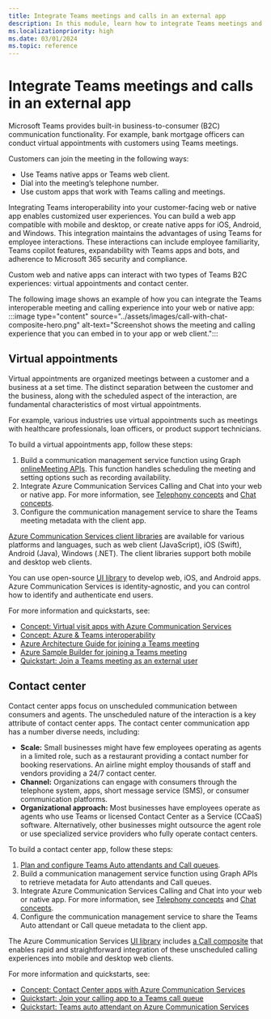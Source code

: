 ```yaml
---
title: Integrate Teams meetings and calls in an external app
description: In this module, learn how to integrate Teams meetings and calls in an external business-to-consumer (B2C) app.
ms.localizationpriority: high
ms.date: 03/01/2024
ms.topic: reference
---
```


# Integrate Teams meetings and calls in an external app

Microsoft Teams provides built-in business-to-consumer (B2C) communication functionality. For example, bank mortgage officers can conduct virtual appointments with customers using Teams meetings.

Customers can join the meeting in the following ways:

* Use Teams native apps or Teams web client.
* Dial into the meeting’s telephone number.
* Use custom apps that work with Teams calling and meetings.

Integrating Teams interoperability into your customer-facing web or native app enables customized user experiences. You can build a web app compatible with mobile and desktop, or create native apps for iOS, Android, and Windows. This integration maintains the advantages of using Teams for employee interactions. These interactions can include employee familiarity, Teams copilot features, expandability with Teams apps and bots, and adherence to Microsoft 365 security and compliance.

Custom web and native apps can interact with two types of Teams B2C experiences: virtual appointments and contact center.

The following image shows an example of how you can integrate the Teams interoperable meeting and calling experience into your web or native app:
:::image type="content" source="../assets/images/call-with-chat-composite-hero.png" alt-text="Screenshot shows the meeting and calling experience that you can embed in to your app or web client.":::

## Virtual appointments

Virtual appointments are organized meetings between a customer and a business at a set time. The distinct separation between the customer and the business, along with the scheduled aspect of the interaction, are fundamental characteristics of most virtual appointments.

 For example, various industries use virtual appointments such as meetings with healthcare professionals, loan officers, or product support technicians.

To build a virtual appointments app, follow these steps:

1. Build a communication management service function using Graph [onlineMeeting APIs](/graph/api/resources/onlinemeeting). This function handles scheduling the meeting and setting options such as recording availability.
1. Integrate Azure Communication Services Calling and Chat into your web or native app. For more information, see [Telephony concepts](/azure/communication-services/concepts/telephony/telephony-concept) and [Chat concepts](/azure/communication-services/concepts/chat/concepts).
1. Configure the communication management service to share the Teams meeting metadata with the client app.

[Azure Communication Services client libraries](/azure/communication-services/concepts/sdk-options) are available for various platforms and languages, such as web client (JavaScript), iOS (Swift), Android (Java), Windows (.NET). The client libraries support both mobile and desktop web clients.

You can use open-source [UI library](/azure/communication-services/concepts/ui-library/ui-library-overview) to develop web, iOS, and Android apps. Azure Communication Services is identity-agnostic, and you can control how to identify and authenticate end users.

For more information and quickstarts, see:

* [Concept: Virtual visit apps with Azure Communication Services](/azure/communication-services/tutorials/virtual-visits)
* [Concept: Azure & Teams interoperability](/azure/communication-services/concepts/interop/guest/overview)
* [Azure Architecture Guide for joining a Teams meeting](/azure/architecture/guide/mobile/azure-communication-services-architecture#microsoft-365-and-teams)
* [Azure Sample Builder for joining a Teams meeting](https://aka.ms/acs-sample-builder)
* [Quickstart: Join a Teams meeting as an external user](/azure/communication-services/quickstarts/voice-video-calling/get-started-teams-interop?pivots=platform-android)

## Contact center

Contact center apps focus on unscheduled communication between consumers and agents. The unscheduled nature of the interaction is a key attribute of contact center apps. The contact center communication app has a number diverse needs, including:

* **Scale:** Small businesses might have few employees operating as agents in a limited role, such as a restaurant providing a contact number for booking reservations. An airline might employ thousands of staff and vendors providing a 24/7 contact center.
* **Channel:** Organizations can engage with consumers through the telephone system, apps, short message service (SMS), or consumer communication platforms.
* **Organizational approach:** Most businesses have employees operate as agents who use Teams or licensed Contact Center as a Service (CCaaS) software. Alternatively, other businesses might outsource the agent role or use specialized service providers who fully operate contact centers.

To build a contact center app, follow these steps:

1. [Plan and configure Teams Auto attendants and Call queues](/microsoftteams/plan-auto-attendant-call-queue).
1. Build a communication management service function using Graph APIs to retrieve metadata for Auto attendants and Call queues.
1. Integrate Azure Communication Services Calling and Chat into your web or native app. For more information, see [Telephony concepts](/azure/communication-services/concepts/telephony/telephony-concept) and [Chat concepts](/azure/communication-services/concepts/chat/concepts).
1. Configure the communication management service to share the Teams Auto attendant or Call queue metadata to the client app.

The Azure Communication Services [UI library](/azure/communication-services/concepts/ui-library/ui-library-overview) includes [a Call composite](https://azure.github.io/communication-ui-library/?path=/docs/composites-call-basicexample--basic-example) that enables rapid and straightforward integration of these unscheduled calling experiences into mobile and desktop web clients.

For more information and quickstarts, see:

* [Concept: Contact Center apps with Azure Communication Services](/azure/communication-services/tutorials/contact-center)
* [Quickstart: Join your calling app to a Teams call queue](/azure/communication-services/quickstarts/voice-video-calling/get-started-teams-call-queue)
* [Quickstart: Teams auto attendant on Azure Communication Services](/azure/communication-services/quickstarts/voice-video-calling/get-started-teams-auto-attendant)
